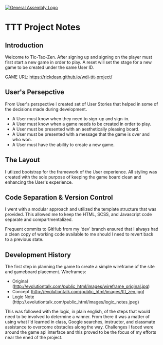 [![General Assembly Logo](https://camo.githubusercontent.com/1a91b05b8f4d44b5bbfb83abac2b0996d8e26c92/687474703a2f2f692e696d6775722e636f6d2f6b6538555354712e706e67)](https://generalassemb.ly/education/web-development-immersive)

# TTT Project Notes

## Introduction

Welcome to Tic-Tac-Zen.  After signing up and signing on the player must first start a new game in order to play.  A reset will set the stage for a new game to be created under the same User ID.

GAME URL: https://rickdean.github.io/wdi-ttt-project/

## User's Persepctive

From User's perspective I created set of User Stories that helped in some of the decisions made during development.
- A User must know when they need to sign-up and sign-in.
- A User must know when a game needs to be created in order to play.
- A User must be presented with an aesthetically pleasing board.
- A User must be presented with a message that the game is over and who won.
- A User must have the ability to create a new game.

## The Layout

I utlized bootstrap for the framework of the User experience.  All styling was created with the sole purpose of keeping the
game board clean and enhancing the User's experience.

## Code Separation & Version Control

I went with a modular approach and utilized the template structure that was provided.  This allowed me to keep the HTML, SCSS, and Javascript code separate and compartmentalized.

Frequent commits to GitHub from my 'dev' branch ensured that I always had a clean copy of working code available to me should
I need to revert back to a previous state.

## Development History

The first step in planning the game to create a simple wireframe of the site and gameboard placement.
Wireframes:
 - Original (http://evolutiontalk.com/public_html/images/wireframe_original.jpg)
 - Concept (http://evolutiontalk.com/public_html/images/ttt_zen.jpg)
 - Logic Note (http://.evolutiontalk.com/public_html/images/logic_notes.jpeg)

This was followed with the logic, in plain english, of the steps that would need to be involved to determine a winner.  From there it was a matter of using what I'd learned in class, Google searches, instructor, and classmate assistance to overcome obstacles along the way.  Challenges I faced were around the game api interface and this proved to be the focus of my efforts near the ened of the project.
